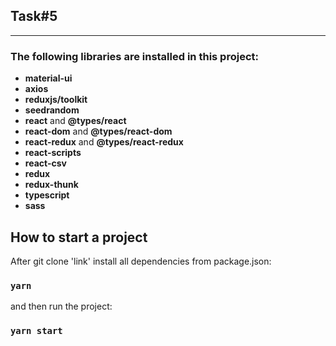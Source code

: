 ## Task#5
___

### The following libraries are installed in this project:

- **material-ui**
- **axios**
- **reduxjs/toolkit**
- **seedrandom**
- **react** and **@types/react**
- **react-dom** and **@types/react-dom**
- **react-redux** and **@types/react-redux**
- **react-scripts**
- **react-csv**
- **redux**
- **redux-thunk**
- **typescript**
- **sass**


## How to start a project

After git clone 'link' install all dependencies from package.json:

### `yarn`


and then run the project:

### `yarn start`
